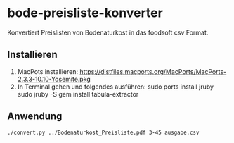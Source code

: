 # bode-preisliste-konverter
Konvertiert Preislisten von Bodenaturkost in das foodsoft csv Format.

## Installieren
1. MacPots installieren: https://distfiles.macports.org/MacPorts/MacPorts-2.3.3-10.10-Yosemite.pkg
2. In Terminal gehen und folgendes ausführen:
    sudo ports install jruby
    sudo jruby -S gem install tabula-extractor

## Anwendung
`./convert.py ../Bodenaturkost_Preisliste.pdf 3-45 ausgabe.csv`

